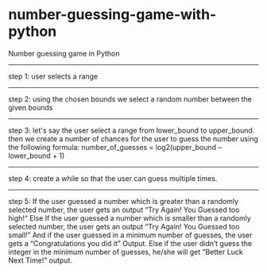 # number-guessing-game-with-python
Number guessing game in Python

---------------------------------
step 1:
  user selects a range

---------------------------------
step 2:
  using the chosen bounds we select a random number between the given bounds
  
---------------------------------
step 3:
  let's say the user select a range from lower_bound to upper_bound.
  then we create a number of chances for the user to guess the number using the following formula:
  number_of_guesses = log2(upper_bound – lower_bound + 1)
  
---------------------------------
step 4:
  create a while so that the user can guess multiple times.
  
---------------------------------
step 5:
  If the user guessed a number which is greater than a randomly selected number, the user gets an output “Try Again! You Guessed too high!“
  Else If the user guessed a number which is smaller than a randomly selected number, the user gets an output “Try Again! You Guessed too small!”
  And if the user guessed in a minimum number of guesses, the user gets a “Congratulations you did it” Output.
  Else if the user didn’t guess the integer in the minimum number of guesses, he/she will get “Better Luck Next Time!” output.
